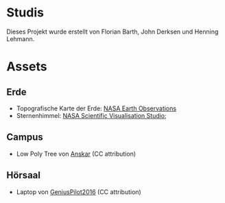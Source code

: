 # Studis

Dieses Projekt wurde erstellt von Florian Barth, John Derksen und Henning Lehmann.

# Assets

## Erde

- Topografische Karte der Erde: [NASA Earth Observations](https://neo.gsfc.nasa.gov/view.php?datasetId=SRTM_RAMP2_TOPO)
- Sternenhimmel: [NASA Scientific Visualisation Studio](https://svs.gsfc.nasa.gov/vis/a000000/a003800/a003895/starmap_g4k.jpg);

## Campus

- Low Poly Tree von [Anskar](https://sketchfab.com/Anskar) (CC attribution)

## Hörsaal

- Laptop von [GeniusPilot2016](https://sketchfab.com/3d-models/laptop-4dbce01df47449f98d65c3f4e3299bd9) (CC attribution)
